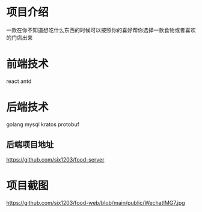 # 项目介绍

一款在你不知道想吃什么东西的时候可以按照你的喜好帮你选择一款食物或者喜欢的门店出来

# 前端技术

react antd

# 后端技术

golang mysql kratos protobuf

## 后端项目地址

https://github.com/six1203/food-server

# 项目截图

https://github.com/six1203/food-web/blob/main/public/WechatIMG7.jpg
